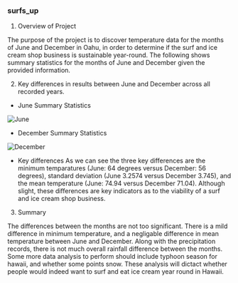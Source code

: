 ### surfs_up


1. Overview of Project

The purpose of the project is to discover temperature data for the months of June and December in Oahu, in order to determine if the surf and ice cream shop business is sustainable year-round. The following shows summary statistics for the months of June and December given the provided information.

2. Key differences in results between June and December across all recorded years.

  - June Summary Statistics
 
![June](https://user-images.githubusercontent.com/76926631/145248112-13ad3fc7-8f70-4f3d-9e5e-a5987d70a2c7.PNG)


  - December Summary Statistics
 
![December](https://user-images.githubusercontent.com/76926631/145248122-12f0d4fd-18d6-43b1-b6a2-0d49c705185b.PNG)

  - Key differences
As we can see the three key differences are the minimum temparatures (June: 64 degrees versus December: 56 degrees), standard deviation (June 3.2574 versus December 3.745), and the mean temperature (June: 74.94 versus December 71.04). Although slight, these differences are key indicators as to the viability of a surf and ice cream shop business. 

3. Summary

 The differences between the months are not too significant. There is a mild difference in minimum temperature, and a negligable difference in mean temperature between June and December. Along with the precipitation records, there is not much overall rainfall difference between the months. Some more data analysis to perform should include typhoon season for hawaii, and whether some points snow. These analysis will dictact whether people would indeed want to surf and eat ice cream year round in Hawaii.
